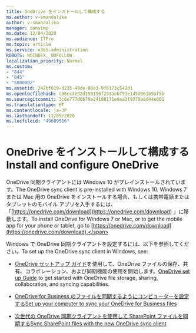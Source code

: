 ```yaml
---
title: OneDrive をインストールして構成する
ms.author: v-smandalika
author: v-smandalika
manager: dansimp
ms.date: 12/04/2020
ms.audience: ITPro
ms.topic: article
ms.service: o365-administration
ROBOTS: NOINDEX, NOFOLLOW
localization_priority: Normal
ms.custom:
- "844"
- "845"
- "5800002"
ms.assetid: 242bf619-d235-49de-88a3-9f6173c542d1
ms.openlocfilehash: c36cc3e32d158198f233aeb791e145d961b9af5b
ms.sourcegitcommit: 3c6e777d6679a24108171e9aa3f9379a8d44e001
ms.translationtype: HT
ms.contentlocale: ja-JP
ms.lasthandoff: 12/09/2020
ms.locfileid: "49609516"
---
```

# <a name="install-and-configure-onedrive"></a><span data-ttu-id="f8488-102">OneDrive をインストールして構成する</span><span class="sxs-lookup"><span data-stu-id="f8488-102">Install and configure OneDrive</span></span>

<span data-ttu-id="f8488-103">OneDrive 同期クライアントには Windows 10 がプレインストールされています。</span><span class="sxs-lookup"><span data-stu-id="f8488-103">The OneDrive sync client is pre-installed with Windows 10.</span></span> <span data-ttu-id="f8488-104">Windows 7 または Mac 用の OneDrive をインストールする場合、もしくは携帯電話またはタブレットのモバイル アプリを入手するには、「[https://onedrive.com/download](https://onedrive.com/download) 」に移動します。</span><span class="sxs-lookup"><span data-stu-id="f8488-104">To install OneDrive for Windows 7 or Mac, or to get the mobile app for your phone or tablet, go to [https://onedrive.com/download](https://onedrive.com/download).</span></span>
  
<span data-ttu-id="f8488-105">Windows で OneDrive 同期クライアントを設定するには、以下を参照してください。</span><span class="sxs-lookup"><span data-stu-id="f8488-105">To set up the OneDrive sync client in Windows, see:</span></span>
  
- <span data-ttu-id="f8488-106">[OneDrive セットアップ ガイド](https://admin.microsoft.com/adminportal/home#/modernonboarding/onedrivequickstartguide)を使用して、OneDrive ファイルの保存、共有、コラボレーション、および同期機能の使用を開始します。</span><span class="sxs-lookup"><span data-stu-id="f8488-106">[OneDrive set up Guide](https://admin.microsoft.com/adminportal/home#/modernonboarding/onedrivequickstartguide) to get started with OneDrive file storage, sharing, collaboration, and syncing capabilities.</span></span>

- [<span data-ttu-id="f8488-107">OneDrive for Business のファイルを同期するようにコンピューターを設定する</span><span class="sxs-lookup"><span data-stu-id="f8488-107">Set up your computer to sync your OneDrive for Business files</span></span>](https://go.microsoft.com/fwlink/?linkid=533375)

- [<span data-ttu-id="f8488-108">次世代の OneDrive 同期クライアントを使用して SharePoint ファイルを同期する</span><span class="sxs-lookup"><span data-stu-id="f8488-108">Sync SharePoint files with the new OneDrive sync client</span></span>](https://go.microsoft.com/fwlink/?linkid=871666)
